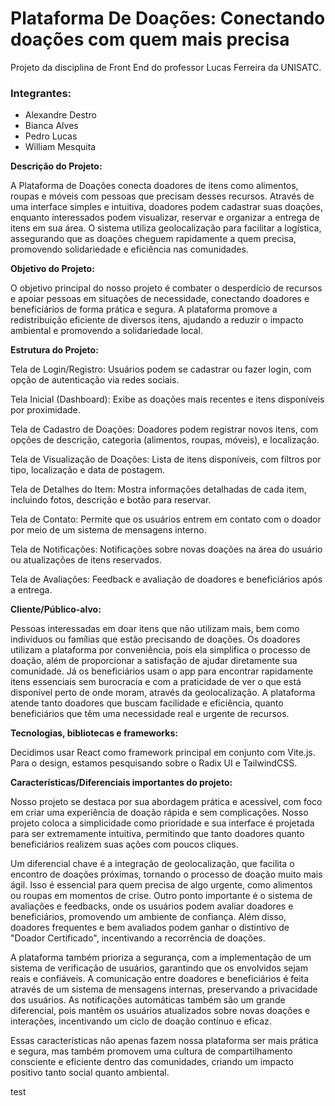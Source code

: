 # Plataforma De Doações: Conectando doações com quem mais precisa

Projeto da disciplina de Front End do professor Lucas Ferreira da UNISATC.

### Integrantes:
- Alexandre Destro
- Bianca Alves
- Pedro Lucas
- William Mesquita

**Descrição do Projeto:**

A Plataforma de Doações conecta doadores de itens como alimentos, roupas e móveis com pessoas que precisam desses recursos. Através de uma interface simples e intuitiva, doadores podem cadastrar suas doações, enquanto interessados podem visualizar, reservar e organizar a entrega de itens em sua área. O sistema utiliza geolocalização para facilitar a logística, assegurando que as doações cheguem rapidamente a quem precisa, promovendo solidariedade e eficiência nas comunidades. 

**Objetivo do Projeto:**

O objetivo principal do nosso projeto é combater o desperdício de recursos e apoiar pessoas em situações de necessidade, conectando doadores e beneficiários de forma prática e segura. A plataforma promove a redistribuição eficiente de diversos itens, ajudando a reduzir o impacto ambiental e promovendo a solidariedade local. 

**Estrutura do Projeto:** 

Tela de Login/Registro: Usuários podem se cadastrar ou fazer login, com opção de autenticação via redes sociais. 

Tela Inicial (Dashboard): Exibe as doações mais recentes e itens disponíveis por proximidade. 

Tela de Cadastro de Doações: Doadores podem registrar novos itens, com opções de descrição, categoria (alimentos, roupas, móveis), e localização. 

Tela de Visualização de Doações: Lista de itens disponíveis, com filtros por tipo, localização e data de postagem. 

Tela de Detalhes do Item: Mostra informações detalhadas de cada item, incluindo fotos, descrição e botão para reservar. 

Tela de Contato: Permite que os usuários entrem em contato com o doador por meio de um sistema de mensagens interno. 

Tela de Notificações: Notificações sobre novas doações na área do usuário ou atualizações de itens reservados. 

Tela de Avaliações: Feedback e avaliação de doadores e beneficiários após a entrega. 

 

**Cliente/Público-alvo:**

Pessoas interessadas em doar itens que não utilizam mais, bem como indivíduos ou famílias que estão precisando de doações. Os doadores utilizam a plataforma por conveniência, pois ela simplifica o processo de doação, além de proporcionar a satisfação de ajudar diretamente sua comunidade. Já os beneficiários usam o app para encontrar rapidamente itens essenciais sem burocracia e com a praticidade de ver o que está disponível perto de onde moram, através da geolocalização. A plataforma atende tanto doadores que buscam facilidade e eficiência, quanto beneficiários que têm uma necessidade real e urgente de recursos. 

 

**Tecnologias, bibliotecas e frameworks:**

Decidimos usar React como framework principal em conjunto com Vite.js. Para o design, estamos pesquisando sobre o Radix UI e TailwindCSS.  

 

**Características/Diferenciais importantes do projeto:**

Nosso projeto se destaca por sua abordagem prática e acessível, com foco em criar uma experiência de doação rápida e sem complicações. Nosso projeto coloca a simplicidade como prioridade e sua interface é projetada para ser extremamente intuitiva, permitindo que tanto doadores quanto beneficiários realizem suas ações com poucos cliques. 

Um diferencial chave é a integração de geolocalização, que facilita o encontro de doações próximas, tornando o processo de doação muito mais ágil. Isso é essencial para quem precisa de algo urgente, como alimentos ou roupas em momentos de crise. Outro ponto importante é o sistema de avaliações e feedbacks, onde os usuários podem avaliar doadores e beneficiários, promovendo um ambiente de confiança. Além disso, doadores frequentes e bem avaliados podem ganhar o distintivo de "Doador Certificado", incentivando a recorrência de doações. 

A plataforma também prioriza a segurança, com a implementação de um sistema de verificação de usuários, garantindo que os envolvidos sejam reais e confiáveis. A comunicação entre doadores e beneficiários é feita através de um sistema de mensagens internas, preservando a privacidade dos usuários. As notificações automáticas também são um grande diferencial, pois mantêm os usuários atualizados sobre novas doações e interações, incentivando um ciclo de doação contínuo e eficaz. 

Essas características não apenas fazem nossa plataforma ser mais prática e segura, mas também promovem uma cultura de compartilhamento consciente e eficiente dentro das comunidades, criando um impacto positivo tanto social quanto ambiental. 

test